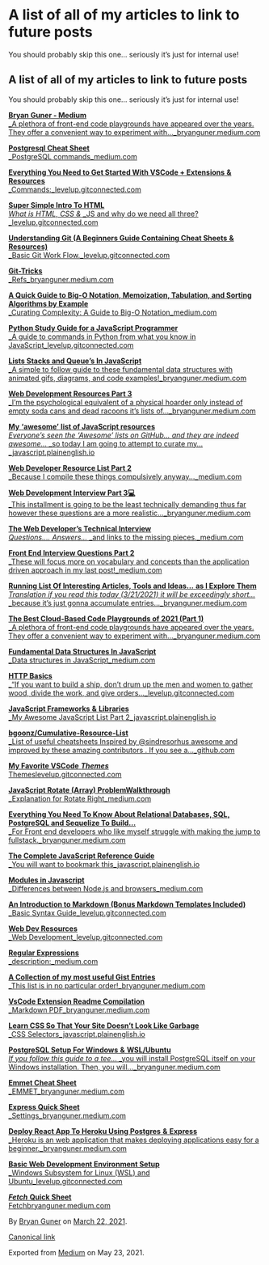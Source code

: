 # A list of all of my articles to link to future posts

You should probably skip this one… seriously it’s just for internal use!

## A list of all of my articles to link to future posts

You should probably skip this one… seriously it’s just for internal use!

[**Bryan Guner - Medium**  
 _A plethora of front-end code playgrounds have appeared over the years. They offer a convenient way to experiment with…_bryanguner.medium.com](https://bryanguner.medium.com/)

[**Postgresql Cheat Sheet**  
 _PostgreSQL commands_medium.com](https://medium.com/codex/postgresql-cheat-sheet-718b813d3e31)

[**Everything You Need to Get Started With VSCode + Extensions** **&** **Resources**  
 _Commands:_levelup.gitconnected.com](https://levelup.gitconnected.com/everything-you-need-to-get-started-with-vscode-extensions-resources-b9f4c8d91931)

[**Super Simple Intro To HTML**  
 _What is HTML, CSS_ _&_ _JS and why do we need all three?_levelup.gitconnected.com](https://levelup.gitconnected.com/super-simple-intro-to-html-651d695f9bc)

[**Understanding Git \(A Beginners Guide Containing Cheat Sheets** **&** **Resources\)**  
 _Basic Git Work Flow._levelup.gitconnected.com](https://levelup.gitconnected.com/understanding-git-a-beginners-guide-containing-cheat-sheets-resources-b50c9c01a107)

[**Git-Tricks**  
 _Refs_bryanguner.medium.com](https://bryanguner.medium.com/git-tricks-57e8d0292285)

[**A Quick Guide to Big-O Notation, Memoization, Tabulation, and Sorting Algorithms by Example**  
 _Curating Complexity: A Guide to Big-O Notation_medium.com](https://medium.com/star-gazers/a-quick-guide-to-big-o-notation-memoization-tabulation-and-sorting-algorithms-by-example-803ff193c522)

[**Python Study Guide for a JavaScript Programmer**  
 _A guide to commands in Python from what you know in JavaScript_levelup.gitconnected.com](https://levelup.gitconnected.com/python-study-guide-for-a-native-javascript-developer-5cfdf3d2bdfb)

[**Lists Stacks and Queue’s In JavaScript**  
 _A simple to follow guide to these fundamental data structures with animated gifs, diagrams, and code examples!_bryanguner.medium.com](https://bryanguner.medium.com/lists-stacks-and-queues-in-javascript-88466fae0fbb)

[**Web Development Resources Part 3**  
 _I’m the psychological equivalent of a physical hoarder only instead of empty soda cans and dead racoons it’s lists of…_bryanguner.medium.com](https://bryanguner.medium.com/web-development-resources-part-3-f862ceb2b82a)

[**My** **‘awesome’** **list of JavaScript resources**  
 _Everyone’s seen the_ _‘Awesome’_ _lists on GitHub…_ _and they are indeed awesome…_ _so today I am going to attempt to curate my…_javascript.plainenglish.io](https://javascript.plainenglish.io/my-take-on-awesome-javascript-243255451e74)

[**Web Developer Resource List Part 2**  
 _Because I compile these things compulsively anyway…_medium.com](https://medium.com/star-gazers/web-developer-resource-list-part-2-9c5cb56ab263)

[**Web Development Interview Part 3💻**  
 _This installment is going to be the least technically demanding thus far however these questions are a more realistic…_bryanguner.medium.com](https://bryanguner.medium.com/web-development-interview-part-3-826ae81a9107)

[**The Web Developer’s Technical Interview**  
 _Questions…. Answers…_ _and links to the missing pieces._medium.com](https://medium.com/star-gazers/the-web-developers-technical-interview-e347d7db3822)

[**Front End Interview Questions Part 2**  
 _These will focus more on vocabulary and concepts than the application driven approach in my last post!_medium.com](https://medium.com/codex/front-end-interview-questions-part-2-86ddc0e91443)

[**Running List Of Interesting Articles, Tools and Ideas…** **as I Explore Them**  
 _Translation if you read this today \(3/21/2021\) it will be exceedingly short…_ _because it’s just gonna accumulate entries…_bryanguner.medium.com](https://bryanguner.medium.com/running-list-of-interesting-articles-tools-and-ideas-as-i-explore-them-b87a2f04d9a6)

[**The Best Cloud-Based Code Playgrounds of 2021 \(Part 1\)**  
 _A plethora of front-end code playgrounds have appeared over the years. They offer a convenient way to experiment with…_bryanguner.medium.com](https://bryanguner.medium.com/the-best-cloud-based-code-playgrounds-of-2021-part-1-cdae9448db24)

[**Fundamental Data Structures In JavaScript**  
 _Data structures in JavaScript_medium.com](https://medium.com/codex/fundamental-data-structures-in-javascript-8f9f709c15b4)

[**HTTP Basics**  
 _“If you want to build a ship, don’t drum up the men and women to gather wood, divide the work, and give orders…_levelup.gitconnected.com](https://levelup.gitconnected.com/http-basics-8f02a96a834a)

[**JavaScript Frameworks** **&** **Libraries**  
 _My Awesome JavaScript List Part 2_javascript.plainenglish.io](https://javascript.plainenglish.io/javascript-frameworks-libraries-35931e187a35)

[**bgoonz/Cumulative-Resource-List**  
 _List of useful cheatsheets Inspired by @sindresorhus awesome and improved by these amazing contributors . If you see a…_github.com](https://github.com/bgoonz/Cumulative-Resource-List/tree/master/README-s)

[**My Favorite VSCode** _**Themes**_  
 Themeslevelup.gitconnected.com](https://levelup.gitconnected.com/my-favorite-vscode-themes-9bab65af3f0f)

[**JavaScript Rotate \(Array\) ProblemWalkthrough**  
 _Explanation for Rotate Right_medium.com](https://medium.com/codex/javascript-rotate-array-problemwalkthrough-31deb19ebba1)

[**Everything You Need To Know About Relational Databases, SQL, PostgreSQL and Sequelize To Build…**  
 _For Front end developers who like myself struggle with making the jump to fullstack._bryanguner.medium.com](https://bryanguner.medium.com/everything-you-need-to-know-about-relational-databases-sql-postgresql-and-sequelize-to-build-8acb68284a98)

[**The Complete JavaScript Reference Guide**  
 _You will want to bookmark this_javascript.plainenglish.io](https://javascript.plainenglish.io/complete-javascript-reference-guide-64306cd6b0db)

[**Modules in Javascript**  
 _Differences between Node.js and browsers_medium.com](https://medium.com/geekculture/modules-in-javascript-a55333e35978)

[**An Introduction to Markdown \(Bonus Markdown Templates Included\)**  
 _Basic Syntax Guide_levelup.gitconnected.com](https://levelup.gitconnected.com/an-introduction-to-markdown-bonus-markdown-templates-included-3497ce56de3)

[**Web Dev Resources**  
 _Web Development_levelup.gitconnected.com](https://levelup.gitconnected.com/web-dev-resources-ec1975773d7d)

[**Regular Expressions**  
 _description:_medium.com](https://medium.com/codex/regular-expressions-4d8fb3eb146b)

[**A Collection of my most useful Gist Entries**  
 _This list is in no particular order!_bryanguner.medium.com](https://bryanguner.medium.com/a-collection-of-my-most-useful-gist-entries-f4314f3ba3ab)

[**VsCode Extension Readme Compilation**  
 _Markdown PDF_bryanguner.medium.com](https://bryanguner.medium.com/vscode-extension-readme-compilation-92c60342cc8a)

[**Learn CSS So That Your Site Doesn’t Look Like Garbage**  
 _CSS Selectors_javascript.plainenglish.io](https://javascript.plainenglish.io/learn-css-so-that-your-site-doesnt-look-like-garbage-938871b4521a)

[**PostgreSQL Setup For Windows** **&** **WSL/Ubuntu**  
 _If you follow this guide to a tee…_ _you will install PostgreSQL itself on your Windows installation. Then, you will…_bryanguner.medium.com](https://bryanguner.medium.com/postgresql-setup-for-windows-wsl-ubuntu-801672ab7089)

[**Emmet Cheat Sheet**  
 _EMMET_bryanguner.medium.com](https://bryanguner.medium.com/emmet-cheat-sheet-24758e628d37)

[**Express Quick Sheet**  
 _Settings_bryanguner.medium.com](https://bryanguner.medium.com/express-quick-sheet-8f93762c59ca)

[**Deploy React App To Heroku Using Postgres** **&** **Express**  
 _Heroku is an web application that makes deploying applications easy for a beginner._bryanguner.medium.com](https://bryanguner.medium.com/deploy-react-app-to-heroku-using-postgres-express-70b7ea807986)

[**Basic Web Development Environment Setup**  
 _Windows Subsystem for Linux \(WSL\) and Ubuntu_levelup.gitconnected.com](https://levelup.gitconnected.com/basic-web-development-environment-setup-9f36c3f15afe)

[_**Fetch**_ **Quick Sheet**  
 Fetchbryanguner.medium.com](https://bryanguner.medium.com/fetch-quick-sheet-8872650742b4)

By [Bryan Guner](https://medium.com/@bryanguner) on [March 22, 2021](https://medium.com/p/1f6f88ebdf5b).

[Canonical link](https://medium.com/@bryanguner/a-list-of-all-of-my-articles-to-link-to-future-posts-1f6f88ebdf5b)

Exported from [Medium](https://medium.com) on May 23, 2021.

